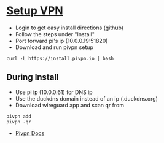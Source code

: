 # [Setup VPN](https://www.duckdns.org/)

- Login to get easy install directions (github)
- Follow the steps under "Install"
- Port forward pi's ip (10.0.0.19:51820)
- Download and run pivpn setup
```
curl -L https://install.pivpn.io | bash
```

## During Install
- Use pi ip (10.0.0.61) for DNS ip
- Use the duckdns domain instead of an ip (<domain>.duckdns.org)
- Download wireguard app and scan qr from

```
pivpn add
pivpn -qr
```

- [Pivpn Docs](https://docs.pivpn.io/wireguard)
